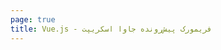 ```yaml
---
page: true
title: Vue.js - فریمورک پیش‌رونده جاوا اسکریپت
---
```


<script setup>
import Home from '@theme/components/Home.vue'
</script>

<Home />
